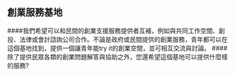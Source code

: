 ## 創業服務基地

####我們希望可以和民間的創業支援服務提供者互補，例如與共同工作空間、創投、法律或會計諮詢公司合作。不論是政府或民間提供的創業服務，青年都可以在這個基地找到，提供一個讓青年能try it的創業空間，並可相互交流與討論。
####除了提供民眾各類的創業問題解答與協助之外，您還希望這個基地可以提供什麼樣的服務?
